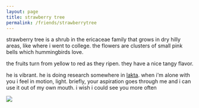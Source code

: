 ```yaml
---
layout: page
title: strawberry tree
permalink: /friends/strawberrytree
---
```


strawberry tree is a shrub in the ericaceae family that grows in dry hilly areas, like where i went to college. the flowers are clusters of small pink bells which hummingbirds love.

the fruits turn from yellow to red as they ripen. they have a nice tangy flavor.

he is vibrant. he is doing research somewhere in [lakta](/places/lakta). when i'm alone with you i feel in motion, light. briefly, your aspiration goes through me and i can use it out of my own mouth. i wish i could see you more often

<img src="../assets/plants/strawberrytree.png">
